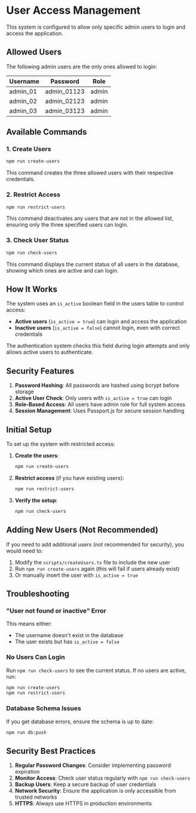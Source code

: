 # User Access Management

This system is configured to allow only specific admin users to login and access the application.

## Allowed Users

The following admin users are the only ones allowed to login:

| Username  | Password     | Role    |
|-----------|--------------|---------|
| admin_01  | admin_01123  | admin   |
| admin_02  | admin_02123  | admin   |
| admin_03  | admin_03123  | admin   |

## Available Commands

### 1. Create Users
```bash
npm run create-users
```
This command creates the three allowed users with their respective credentials.

### 2. Restrict Access
```bash
npm run restrict-users
```
This command deactivates any users that are not in the allowed list, ensuring only the three specified users can login.

### 3. Check User Status
```bash
npm run check-users
```
This command displays the current status of all users in the database, showing which ones are active and can login.

## How It Works

The system uses an `is_active` boolean field in the users table to control access:

- **Active users** (`is_active = true`) can login and access the application
- **Inactive users** (`is_active = false`) cannot login, even with correct credentials

The authentication system checks this field during login attempts and only allows active users to authenticate.

## Security Features

1. **Password Hashing**: All passwords are hashed using bcrypt before storage
2. **Active User Check**: Only users with `is_active = true` can login
3. **Role-Based Access**: All users have admin role for full system access
4. **Session Management**: Uses Passport.js for secure session handling

## Initial Setup

To set up the system with restricted access:

1. **Create the users**:
   ```bash
   npm run create-users
   ```

2. **Restrict access** (if you have existing users):
   ```bash
   npm run restrict-users
   ```

3. **Verify the setup**:
   ```bash
   npm run check-users
   ```

## Adding New Users (Not Recommended)

If you need to add additional users (not recommended for security), you would need to:

1. Modify the `scripts/createUsers.ts` file to include the new user
2. Run `npm run create-users` again (this will fail if users already exist)
3. Or manually insert the user with `is_active = true`

## Troubleshooting

### "User not found or inactive" Error
This means either:
- The username doesn't exist in the database
- The user exists but has `is_active = false`

### No Users Can Login
Run `npm run check-users` to see the current status. If no users are active, run:
```bash
npm run create-users
npm run restrict-users
```

### Database Schema Issues
If you get database errors, ensure the schema is up to date:
```bash
npm run db:push
```

## Security Best Practices

1. **Regular Password Changes**: Consider implementing password expiration
2. **Monitor Access**: Check user status regularly with `npm run check-users`
3. **Backup Users**: Keep a secure backup of user credentials
4. **Network Security**: Ensure the application is only accessible from trusted networks
5. **HTTPS**: Always use HTTPS in production environments 
